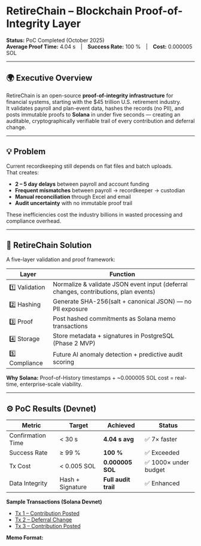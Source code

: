 # RetireChain – Blockchain Proof-of-Integrity Layer  
**Status:** PoC Completed (October 2025)  
**Average Proof Time:** 4.04 s | **Success Rate:** 100 % | **Cost:** 0.000005 SOL  

---

## 🌍 Executive Overview
RetireChain is an open-source **proof-of-integrity infrastructure** for financial systems, starting with the $45 trillion U.S. retirement industry.  
It validates payroll and plan-event data, hashes the records (no PII), and posts immutable proofs to **Solana** in under five seconds — creating an auditable, cryptographically verifiable trail of every contribution and deferral change.

---

## 💡 Problem
Current recordkeeping still depends on flat files and batch uploads.  
That creates:
- **2 – 5 day delays** between payroll and account funding  
- **Frequent mismatches** between payroll → recordkeeper → custodian  
- **Manual reconciliation** through Excel and email  
- **Audit uncertainty** with no immutable proof trail  

These inefficiencies cost the industry billions in wasted processing and compliance overhead.

---

## 🔐 RetireChain Solution
A five-layer validation and proof framework:

| Layer | Function |
|-------|-----------|
| 1️⃣ Validation | Normalize & validate JSON event input (deferral changes, contributions, plan events) |
| 2️⃣ Hashing | Generate SHA-256(salt + canonical JSON) — no PII exposure |
| 3️⃣ Proof | Post hashed commitments as Solana memo transactions |
| 4️⃣ Storage | Store metadata + signatures in PostgreSQL (Phase 2 MVP) |
| 5️⃣ Compliance | Future AI anomaly detection + predictive audit scoring |

**Why Solana:** Proof-of-History timestamps + ~0.000005 SOL cost = real-time, enterprise-scale viability.

---

## ⚙️ PoC Results (Devnet)

| Metric | Target | Achieved | Status |
|--------|---------|-----------|--------|
| Confirmation Time | < 30 s | **4.04 s avg** | ✅ 7× faster |
| Success Rate | ≥ 99 % | **100 %** | ✅ Exceeded |
| Tx Cost | < 0.005 SOL | **0.000005 SOL** | ✅ 1000× under budget |
| Data Integrity | Hash + Signature | **Full audit trail** | ✅ Enhanced |

**Sample Transactions (Solana Devnet)**  
- [Tx 1 – Contribution Posted](https://solscan.io/tx/3Lhfc2MqAW6EsX7CJDYxuUGHKo99VowLqWPNDHEUUT3nA7DA5sheyXpGr74uXMp2pqKKVF7jKasE13uS8fUuhxW?cluster=devnet)  
- [Tx 2 – Deferral Change](https://solscan.io/tx/3fveBGB1Gxt9KH23r9Fzn4bVmP6rnWWEYb2MuZZ2VSy8T9k1yXidAbxxQKoMUrU6X8rVxyB3XchQRCx6MtTPp1FZ?cluster=devnet)  
- [Tx 3 – Contribution Posted](https://solscan.io/tx/3Ycy7ngJa8RYw3NDuz1BRkS3kDWVNggTEHgNhW9uJaJcgmTm8wotSEkafW5qeYEwKNTt4DB39JUfyGB7jytMquhG?cluster=devnet)

**Memo Format:**  
